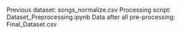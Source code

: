 Previous dataset: songs_normalize.csv
Processing script: Dataset_Preprocessing.ipynb
Data after all pre-processing: Final_Dataset.csv